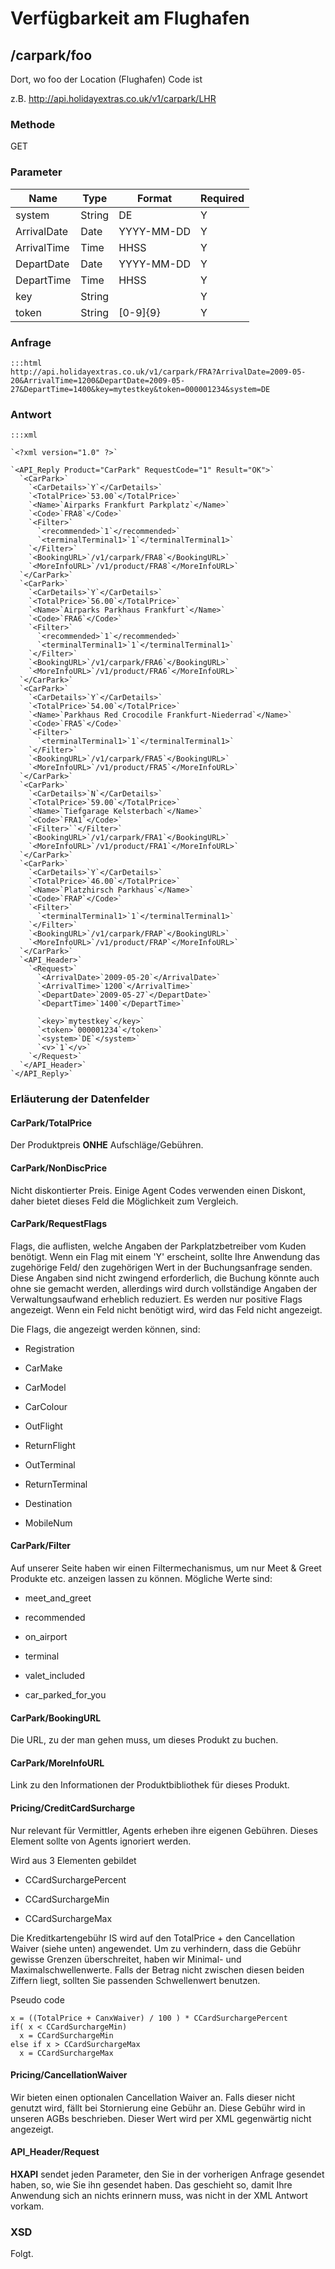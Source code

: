 # Verfügbarkeit am Flughafen








## /carpark/foo

Dort, wo foo der Location (Flughafen) Code ist

z.B. http://api.holidayextras.co.uk/v1/carpark/LHR


### Methode

GET









### Parameter

 | Name        | Type   | Format     | Required | 
 | ----        | ----   | ------     | -------- | 
 | system      | String | DE         | Y        | 
 | ArrivalDate | Date   | YYYY-MM-DD | Y        | 
 | ArrivalTime | Time   | HHSS       | Y        | 
 | DepartDate  | Date   | YYYY-MM-DD | Y        | 
 | DepartTime  | Time   | HHSS       | Y        | 
 | key         | String |            | Y        | 
 | token       | String | [0-9]{9}   | Y        | 







### Anfrage

	:::html
	http://api.holidayextras.co.uk/v1/carpark/FRA?ArrivalDate=2009-05-20&ArrivalTime=1200&DepartDate=2009-05-27&DepartTime=1400&key=mytestkey&token=000001234&system=DE

















### Antwort

	:::xml
	
	`<?xml version="1.0" ?>`
	
	`<API_Reply Product="CarPark" RequestCode="1" Result="OK">`
	  `<CarPark>`
	    `<CarDetails>`Y`</CarDetails>`
	    `<TotalPrice>`53.00`</TotalPrice>`
	    `<Name>`Airparks Frankfurt Parkplatz`</Name>`
	    `<Code>`FRA8`</Code>`
	    `<Filter>`
	      `<recommended>`1`</recommended>`
	      `<terminalTerminal1>`1`</terminalTerminal1>`
	    `</Filter>`
	    `<BookingURL>`/v1/carpark/FRA8`</BookingURL>`
	    `<MoreInfoURL>`/v1/product/FRA8`</MoreInfoURL>`
	  `</CarPark>`
	  `<CarPark>`
	    `<CarDetails>`Y`</CarDetails>`
	    `<TotalPrice>`56.00`</TotalPrice>`
	    `<Name>`Airparks Parkhaus Frankfurt`</Name>`
	    `<Code>`FRA6`</Code>`
	    `<Filter>`
	      `<recommended>`1`</recommended>`
	      `<terminalTerminal1>`1`</terminalTerminal1>`
	    `</Filter>`
	    `<BookingURL>`/v1/carpark/FRA6`</BookingURL>`
	    `<MoreInfoURL>`/v1/product/FRA6`</MoreInfoURL>`
	  `</CarPark>`
	  `<CarPark>`
	    `<CarDetails>`Y`</CarDetails>`
	    `<TotalPrice>`54.00`</TotalPrice>`
	    `<Name>`Parkhaus Red Crocodile Frankfurt-Niederrad`</Name>`
	    `<Code>`FRA5`</Code>`
	    `<Filter>`
	      `<terminalTerminal1>`1`</terminalTerminal1>`
	    `</Filter>`
	    `<BookingURL>`/v1/carpark/FRA5`</BookingURL>`
	    `<MoreInfoURL>`/v1/product/FRA5`</MoreInfoURL>`
	  `</CarPark>`
	  `<CarPark>`
	    `<CarDetails>`N`</CarDetails>`
	    `<TotalPrice>`59.00`</TotalPrice>`
	    `<Name>`Tiefgarage Kelsterbach`</Name>`
	    `<Code>`FRA1`</Code>`
	    `<Filter>``</Filter>`
	    `<BookingURL>`/v1/carpark/FRA1`</BookingURL>`
	    `<MoreInfoURL>`/v1/product/FRA1`</MoreInfoURL>`
	  `</CarPark>`
	  `<CarPark>`
	    `<CarDetails>`Y`</CarDetails>`
	    `<TotalPrice>`46.00`</TotalPrice>`
	    `<Name>`Platzhirsch Parkhaus`</Name>`
	    `<Code>`FRAP`</Code>`
	    `<Filter>`
	      `<terminalTerminal1>`1`</terminalTerminal1>`
	    `</Filter>`
	    `<BookingURL>`/v1/carpark/FRAP`</BookingURL>`
	    `<MoreInfoURL>`/v1/product/FRAP`</MoreInfoURL>`
	  `</CarPark>`
	  `<API_Header>`
	    `<Request>`
	      `<ArrivalDate>`2009-05-20`</ArrivalDate>`
	      `<ArrivalTime>`1200`</ArrivalTime>`
	      `<DepartDate>`2009-05-27`</DepartDate>`
	      `<DepartTime>`1400`</DepartTime>`
	
	      `<key>`mytestkey`</key>`
	      `<token>`000001234`</token>`
	      `<system>`DE`</system>`
	      `<v>`1`</v>`
	    `</Request>`
	  `</API_Header>`
	`</API_Reply>`
	































### Erläuterung der Datenfelder

#### CarPark/TotalPrice

Der Produktpreis **ONHE** Aufschläge/Gebühren.

#### CarPark/NonDiscPrice

Nicht diskontierter Preis. Einige Agent Codes verwenden einen Diskont, daher bietet dieses Feld die Möglichkeit zum Vergleich.

#### CarPark/RequestFlags

Flags, die auflisten, welche Angaben der Parkplatzbetreiber vom Kuden benötigt. Wenn ein Flag mit einem 'Y' erscheint, sollte Ihre Anwendung das zugehörige Feld/ den zugehörigen Wert in der Buchungsanfrage senden. Diese Angaben sind nicht zwingend erforderlich, die Buchung könnte auch ohne sie gemacht werden, allerdings wird durch vollständige Angaben der Verwaltungsaufwand erheblich reduziert. Es werden nur positive Flags angezeigt. Wenn ein Feld nicht benötigt wird, wird das Feld nicht angezeigt.

Die Flags, die angezeigt werden können, sind:


*  Registration

*  CarMake

*  CarModel

*  CarColour

*  OutFlight

*  ReturnFlight

*  OutTerminal

*  ReturnTerminal

*  Destination

*  MobileNum

#### CarPark/Filter

Auf unserer Seite haben wir einen Filtermechanismus, um nur Meet & Greet Produkte etc. anzeigen lassen zu können. Mögliche Werte sind:


*  meet_and_greet

*  recommended

*  on_airport

*  terminal

*  valet_included

*  car_parked_for_you


#### CarPark/BookingURL

Die URL, zu der man gehen muss, um dieses Produkt zu buchen.

#### CarPark/MoreInfoURL

Link zu den Informationen der Produktbibliothek für dieses Produkt.

#### Pricing/CreditCardSurcharge

Nur relevant für Vermittler, Agents erheben ihre eigenen Gebühren. Dieses Element sollte von Agents ignoriert werden.

Wird aus 3 Elementen gebildet

*  CCardSurchargePercent

*  CCardSurchargeMin

*  CCardSurchargeMax

Die Kreditkartengebühr IS wird auf den TotalPrice + den Cancellation Waiver (siehe unten) angewendet. Um zu verhindern, dass die Gebühr gewisse Grenzen überschreitet, haben wir Minimal- und Maximalschwellenwerte. Falls der Betrag nicht zwischen diesen beiden Ziffern liegt, sollten Sie passenden Schwellenwert benutzen.

Pseudo code

	
	x = ((TotalPrice + CanxWaiver) / 100 ) * CCardSurchargePercent
	if( x < CCardSurchargeMin) 
	  x = CCardSurchargeMin
	else if x > CCardSurchargeMax
	  x = CCardSurchargeMax


#### Pricing/CancellationWaiver

Wir bieten einen optionalen Cancellation Waiver an. Falls dieser nicht genutzt wird, fällt bei Stornierung eine Gebühr an. Diese Gebühr wird in unseren AGBs beschrieben. Dieser Wert wird per XML gegenwärtig nicht angezeigt.


#### API_Header/Request

**HXAPI** sendet jeden Parameter, den Sie in der vorherigen Anfrage gesendet haben, so, wie Sie ihn gesendet haben. Das geschieht so, damit Ihre Anwendung sich an nichts erinnern muss, was nicht in der XML Antwort vorkam.

### XSD

Folgt.


